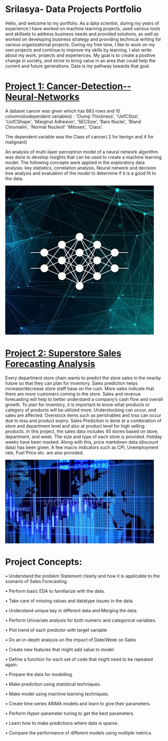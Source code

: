 # Srilasya- Data Projects Portfolio
Hello,  and welcome to my portfolio. As a data scientist, during my years of experience I have worked on machine learning projects, used various tools and skillsets to address business needs and provided solutions, as well as worked on developing business strategy and providing technical writing for various organizational projects. During my free time, I like to work on my own projects and continue to improve my skills by learning. I also write about my work, projects and experiences. My goal is to create a positive change in society, and strive to bring value in an area that could help the current and future generations. Data is my pathway towards that goal.

# [Project 1: Cancer-Detection--Neural-Networks](https://github.com/Srilasyag/Cancer-Detection--Neural-Networks)
A dataset cancer was given which has 683 rows and 10 columns(independent variables) : 'Clump Thickness', 'UofCSize', 'UofCShape', 'Marginal Adhesion', 'SECSize', 'Bare Nuclei', 'Bland Chromatin', 'Normal Nucleoli' 'Mitoses', 'Class'.

The dependent variable was the Class of cancer( 2 for benign and 4 for malignant)

An analysis of multi-layer perceptron model of a neural network algorithm was done to develop insights that can be used to create a machine learning model. The following concepts were applied in the exploratory data analysis: key statistics, correlation analysis, Neural network and decision tree analysis and evaluation of the model to determine if it is a good fit to the data.

![](/images/th.jpg)
# [Project 2: Superstore Sales Forecasting Analysis](https://github.com/Srilasyag/Superstore-Walmart-Sales-Forecasting-Analysis)
Every department store chain wants to predict the store sales in the nearby future so that they can plan for inventory.
Sales prediction helps increase/decrease store staff base on the rush.
More sales indicate that there are more customers coming to the store. Sales and revenue forecasting will help to better understand a company’s cash flow and overall growth.
To plan for inventory, it is important to know what products or category of products will be utilized more. Understocking can occur, and sales are affected. Overstock items such as perishables and loss can occur due to loss and product expiry. 
Sales Prediction is done at a combination of store and department level and also at product level for high selling products.
In this project, the sales data includes 45 stores based on store, department, and week. The size and type of each store is provided. Holiday weeks have been marked. Along with this, price markdown data (discount data) has been given. A few macro indicators such as CPI, Unemployment rate, Fuel Price etc. are also provided.

![](/images/pic.jpg)

# Project Concepts:

•	Understand the problem Statement clearly and how it is applicable to the scenario of Sales Forecasting.

•	Perform basic EDA to familiarize with the data.

•	Take care of missing values and datatype issues in the data.

•	Understand unique key in different data and Merging the data.

•	Perform Univariate analysis for both numeric and categorical variables.

•	Plot trend of each predictor with target variable 

•	Do an in-depth analysis on the impact of Date/Week on Sales

•	Create new features that might add value to model.

•	Define a function for each set of code that might need to be repeated again. 

•	Prepare the data for modelling.

•	Make prediction using statistical techniques.

•	Make model using machine learning techniques.

•	Create time series ARIMA models and learn to give their parameters.

•	Perform Hyper-parameter tuning to get the best parameters.

•	Learn how to make predictions where data is sparse.

•	Compare the performance of different models using multiple metrics.

